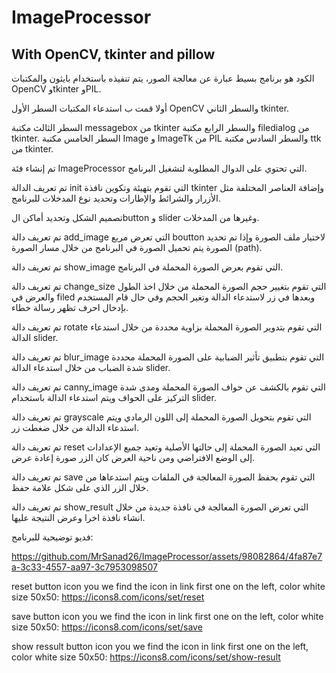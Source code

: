 # ImageProcessor
## With OpenCV, tkinter and pillow

الكود هو برنامج بسيط عبارة عن معالجة الصور، يتم تنفيذه باستخدام بايثون والمكتبات OpenCV وtkinter  وPIL.

أولا قمت ب استدعاء المكتبات السطر الأول  OpenCV والسطر الثاني tkinter. 

السطر الثالث مكتبة messagebox من tkinter والسطر الرابع مكتبة filedialog من tkinter.
السطر الخامس مكتبة Image و ImageTk من PIL والسطر السادس مكتبة ttk من tkinter.

تم إنشاء فئة ImageProcessor التي تحتوي على الدوال المطلوبة لتشغيل البرنامج.

تم تعريف الدالة init التي تقوم بتهيئة وتكوين نافذة tkinter وإضافة العناصر المختلفة مثل الأزرار والشرائط والإطارات وتحديد نوع المدخلات للبرنامج.

تصميم الشكل وتحديد أماكن الbutton  و slider  وغيرها من المدخلات. 

تم تعريف دالة add_image التي تعرض مربع boutton لاختيار ملف الصورة وإذا تم تحديد الصورة يتم تحميل الصورة في البرنامج من خلال مسار الصورة (path).

تم تعريف دالة show_image التي تقوم بعرض الصورة المحملة في البرنامج.

تم تعريف دالة change_size التي تقوم بتغيير حجم الصورة المحملة من خلال اخذ الطول والعرض في filed وبعدها في زر لاستدعاء الدالة وتغير الحجم وفي حال قام المستخدم بإدخال احرف تظهر رسالة خطاء.

تم تعريف دالة rotate التي تقوم بتدوير الصورة المحملة بزاوية محددة من خلال استدعاء الدالة slider.

تم تعريف دالة blur_image التي تقوم بتطبيق تأثير الضبابية على الصورة المحملة محددة شدة الضباب من خلال استدعاء الدالة slider. 

تم تعريف دالة canny_image التي تقوم بالكشف عن حواف الصورة المحملة ومدى شدة التركيز على الحواف ويتم استدعاء الدالة باستخدام slider.

تم تعريف دالة grayscale التي تقوم بتحويل الصورة المحملة إلى اللون الرمادي ويتم استدعاء الدالة من خلال ضغطت زر.

تم تعريف دالة reset التي تعيد الصورة المحملة إلى حالتها الأصلية وتعيد جميع الإعدادات إلى الوضع الافتراضي ومن ناحية العرض كان الزر صورة إعادة عرض.

تم تعريف دالة save التي تقوم بحفظ الصورة المعالجة في الملفات ويتم استدعاها من خلال الزر الذي على شكل علامة حفظ.

تم تعريف دالة show_result التي تعرض الصورة المعالجة في نافذة جديدة من خلال انشاء نافذة اخرا وعرض النتيجة عليها.

فديو توضيحية للبرنامج:




https://github.com/MrSanad26/ImageProcessor/assets/98082864/4fa87e7a-3c33-4557-aa97-3c7953098507



reset button icon
you we find the icon in link first one on the left, color white size 50x50:
https://icons8.com/icons/set/reset

save button icon
you we find the icon in link first one on the left, color white size 50x50:
https://icons8.com/icons/set/save

show ressult button icon
you we find the icon in link first one on the left, color white size 50x50:
https://icons8.com/icons/set/show-result


